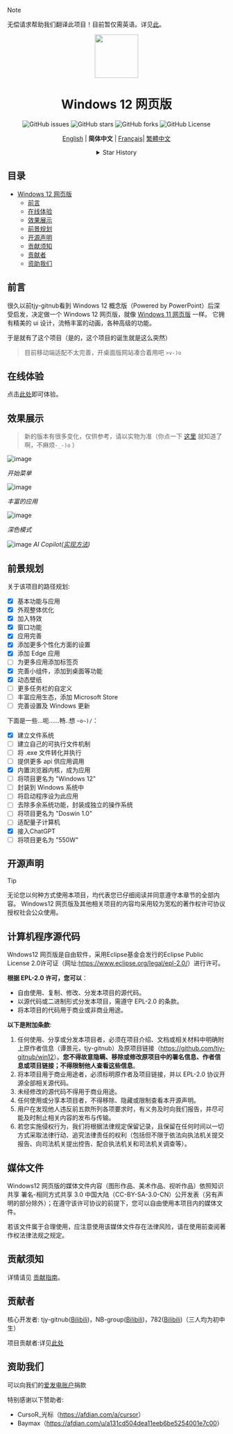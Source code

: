 > [!NOTE]
> 无偿请求帮助我们翻译此项目！目前暂仅需英语。详见[此](lang/readme.md)。

<p align="center">
    <img src="./icon/windows12.svg" width="100" height="100">
</p>
<h1 align="center">Windows 12 网页版</h1>
<p align="center" class="shields">
  <span href="https://github.com/tjy-gitnub/win12/issues" style="text-decoration:none">
    <img src="https://img.shields.io/github/issues/tjy-gitnub/win12.svg" alt="GitHub issues"/>
  </span>
  <span href="https://github.com/tjy-gitnub/win12/stargazers" style="text-decoration:none">
    <img src="https://img.shields.io/github/stars/tjy-gitnub/win12.svg" alt="GitHub stars"/>
  </span>
  <span href="https://github.com/tjy-gitnub/win12/network" style="text-decoration:none">
    <img src="https://img.shields.io/github/forks/tjy-gitnub/win12.svg" alt="GitHub forks"/>
  </span>
  <span href="https://github.com/tjy-gitnub/win12/blob/master/LICENSE" style="text-decoration:none">
    <img src="https://img.shields.io/github/license/tjy-gitnub/win12" alt="GitHub License"/>
  </pan>
</p>
<p align="center" class="language" title="Language selection 语言选择">
  <a href="readme/README_en_us.md">English</a> | 
  <b>简体中文</b> | 
  <a href="readme/README_fr_fr.md">Français</a>|
  <a href="readme/README_zh_tw.md">繁體中文</a>
</p>
<details align="center">
  <summary>Star History</summary>
  <a href="https://star-history.com/#tjy-gitnub/win12&Date" style="text-decoration:none">
    <img src="https://api.star-history.com/svg?repos=tjy-gitnub/win12&type=Date" alt="Star History Chart">
  </a>
</details>

## 目录

- [Windows 12 网页版](#windows-12-网页版)
  - [前言](#前言)
  - [在线体验](#在线体验)
  - [效果展示](#效果展示)
  - [前景规划](#前景规划)
  - [开源声明](#开源声明)
  - [贡献须知](#贡献须知)
  - [贡献者](#贡献者)
  - [资助我们](#资助我们)
    

    

## 前言

很久以前tjy-gitnub看到 Windows 12 概念版（Powered by PowerPoint）后深受启发，决定做一个 Windows 12 网页版，就像 [Windows 11 网页版](https://win11.blueedge.me/) 一样。 它拥有精美的 ui 设计，流畅丰富的动画，各种高级的功能。

于是就有了这个项目（是的，这个项目的诞生就是这么突然）

> 目前移动端适配不太完善，开桌面版网站凑合着用吧 `>v-)o`

## 在线体验

点击[此处](tjy-gitnub.github.io/win12/desktop.html)即可体验。


## 效果展示

> 新的版本有很多变化，仅供参考，请以实物为准（你点一下 [这里](https://tjy-gitnub.github.io/win12/desktop.html) 就知道了啊，不麻烦`-_-)o` ）

![image](https://tjy-gitnub.github.io/win12/img/start-menu.png)

*开始菜单*

![image](https://tjy-gitnub.github.io/win12/img/colorful-apps.png)

*丰富的应用*

![image](https://tjy-gitnub.github.io/win12/img/dark-mode.png)

*深色模式*

![image](https://tjy-gitnub.github.io/win12/img/ai-copilot.png)
*AI Copilot([实现方法](./scripts/AI%20Copilot%20service/README.md))*
## 前景规划

关于该项目的路径规划:

- [x] 基本功能与应用
- [x] 外观整体优化
- [x] 加入特效
- [x] 窗口功能
- [x] 应用完善
- [x] 添加更多个性化方面的设置
- [x] 添加 Edge 应用
- [ ] 为更多应用添加标签页
- [x] 完善小组件，添加到桌面等功能
- [x] 动态壁纸
- [ ] 更多任务栏的自定义
- [ ] 丰富应用生态，添加 Microsoft Store
- [ ] 完善设置及 Windows 更新

下面是一些...呃......畅..想 `~o~)/`：

- [x] 建立文件系统
- [ ] 建立自己的可执行文件机制
- [ ] 将 .exe 文件转化并执行
- [ ] 提供更多 api 供应用调用
- [x] 内置浏览器内核，成为应用
- [ ] 将项目更名为 "Windows 12"
- [ ] 封装到 Windows 系统中
- [ ] 将启动程序设为此应用
- [ ] 去除多余系统功能，封装成独立的操作系统
- [ ] 将项目更名为 "Doswin 1.0"
- [ ] 适配量子计算机
- [x] 接入ChatGPT
- [ ] 将项目更名为 "550W"

## 开源声明
>[!TIP]
>无论您以何种方式使用本项目，均代表您已仔细阅读并同意遵守本章节的全部内容。
Windows12 网页版及其他相关项目的内容均采用较为宽松的著作权许可协议授权社会公众使用。

## 计算机程序源代码
Wndows12 网页版是自由软件，采用Eclipse基金会发行的Eclipse Public License 2.0许可证（网址:<https://www.eclipse.org/legal/epl-2.0/>）进行许可。

**根据 EPL-2.0 许可，您可以**：
- 自由使用、复制、修改、分发本项目的源代码。
- 以源代码或二进制形式分发本项目，需遵守 EPL-2.0 的条款。
- 将本项目的代码用于商业或非商业用途。

**以下是附加条款**:
1. 任何使用、分享或分发本项目者，必须在项目介绍、文档或相关材料中明确附上原作者信息（谭景元，tjy-gitnub）及原项目链接（<https://github.com/tjy-gitnub/win12>）。**您不得故意隐瞒、移除或修改原项目中的署名信息、作者信息或项目链接；不得限制他人查看这些信息**。
2. 将本项目用于商业用途者，必须标明原作者及项目链接，并以 EPL-2.0 协议开源全部相关源代码。
3. 未经修改的源代码不得用于商业用途。
4. 任何使用或分享本项目者，不得移除、隐藏或限制查看本开源声明。
5. 用户在发现他人违反前五款所列各项要求时，有义务及时向我们报告，并尽可能及时制止相关内容的发布与传输。
6. 若您实施侵权行为，我们将根据法律规定保留记录，且保留在任何时间以一切方式采取法律行动、追究法律责任的权利（包括但不限于依法向执法机关提交报告、向司法机关提出控告、配合执法机关和司法机关调查等）。

## 媒体文件

Windows12 网页版的媒体文件内容（图形作品、美术作品、视听作品）依照知识共享 署名-相同方式共享 3.0 中国大陆（CC-BY-SA-3.0-CN）公开发表（另有声明的部分除外）；在遵守该许可协议的前提下，您可以自由使用本项目内的媒体文件。

若该文件属于合理使用，应注意使用该媒体文件存在法律风险，请在使用前查阅著作权法律法规之规定。

## 贡献须知

详情请见 [贡献指南](./CONTRIBUTING.md)。

## 贡献者

核心开发者: tjy-gitnub([Bilibili](https://space.bilibili.com/2010692096/))，NB-group([Bilibili](https://space.bilibili.com/1570243738/))，782([Bilibili](https://space.bilibili.com/1046361194/))（三人均为初中生）

项目贡献者:详见[此处](https://github.com/tjy-gitnub/win12/graphs/contributors)

## 资助我们

可以向我们的[爱发电账户](https://afdian.com/a/qstudio)捐款

特别感谢以下赞助者:
- CursoR_光标（<https://afdian.com/a/cursor>）
- Baymax（<https://afdian.com/u/a131cd504dea11eeb6be5254001e7c00>）
